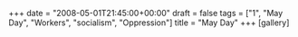 +++
date = "2008-05-01T21:45:00+00:00"
draft = false
tags = ["1", "May Day", "Workers", "socialism", "Oppression"]
title = "May Day"
+++
[gallery]<div class="blogger-post-footer"><img width='1' height='1' src='https://blogger.googleusercontent.com/tracker/5693059957647979680-1371204010645779058?l=cosmiccowbell.blogspot.com' alt='' /></div>